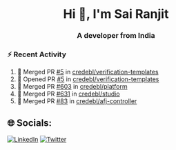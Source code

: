 <h1 align="center">Hi 👋, I'm Sai Ranjit</h1>
<h3 align="center">A developer from India</h3>

### :zap: Recent Activity

<!--START_SECTION:activity-->
1. 🎉 Merged PR [#5](https://github.com/credebl/verification-templates/pull/5) in [credebl/verification-templates](https://github.com/credebl/verification-templates)
2. 💪 Opened PR [#5](https://github.com/credebl/verification-templates/pull/5) in [credebl/verification-templates](https://github.com/credebl/verification-templates)
3. 🎉 Merged PR [#603](https://github.com/credebl/platform/pull/603) in [credebl/platform](https://github.com/credebl/platform)
4. 🎉 Merged PR [#631](https://github.com/credebl/studio/pull/631) in [credebl/studio](https://github.com/credebl/studio)
5. 🎉 Merged PR [#83](https://github.com/credebl/afj-controller/pull/83) in [credebl/afj-controller](https://github.com/credebl/afj-controller)
<!--END_SECTION:activity-->

## 🌐 Socials:
[![LinkedIn](https://img.shields.io/badge/LinkedIn-%230077B5.svg?logo=linkedin&logoColor=white)](https://linkedin.com/in/sairanjit) [![Twitter](https://img.shields.io/badge/Twitter-%231DA1F2.svg?logo=Twitter&logoColor=white)](https://twitter.com/sairanjit_) 
